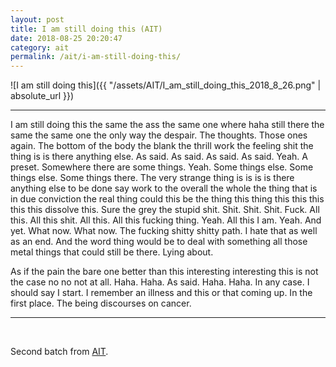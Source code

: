 ```yaml
---
layout: post
title: I am still doing this (AIT)
date: 2018-08-25 20:20:47
category: ait
permalink: /ait/i-am-still-doing-this/ 
---
```


![I am still doing this]({{ "/assets/AIT/I_am_still_doing_this_2018_8_26.png" | absolute_url }})

---

I am still doing this the same the ass the same one where haha still there the same the same one the only way the despair. The thoughts. Those ones again. The bottom of the body the blank the thrill work the feeling shit the thing is is there anything else. As said. As said. As said. As said. Yeah. A preset. Somewhere there are some things. Yeah. Some things else. Some things else. Some things there. The very strange thing is is is is there anything else to be done say work to the overall the whole the thing that is in due conviction the real thing could this be the thing this thing this this this this this dissolve this. Sure the grey the stupid shit. Shit. Shit. Shit. Fuck. All this. All this shit. All this. All this fucking thing. Yeah. All this I am. Yeah. And yet. What now. What now. The fucking shitty shitty path. I hate that as well as an end. And the word thing would be to deal with something all those metal things that could still be there. Lying about.

As if the pain the bare one better than this interesting interesting this is not the case no no not at all. Haha. Haha. As said. Haha. Haha. In any case. I should say I start. I remember an illness and this or that coming up. In the first place. The being discourses on cancer.


---

&nbsp;
&nbsp;


Second batch from [AIT](https://github.com/jchwenger/AIT).
